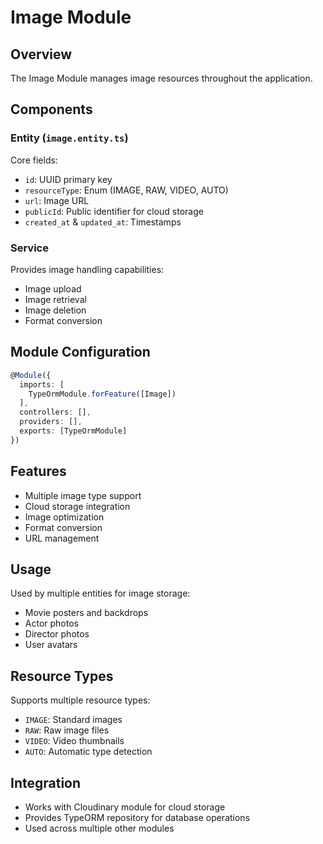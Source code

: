 # Image Module

## Overview
The Image Module manages image resources throughout the application.

## Components

### Entity (`image.entity.ts`)
Core fields:
- `id`: UUID primary key
- `resourceType`: Enum (IMAGE, RAW, VIDEO, AUTO)
- `url`: Image URL
- `publicId`: Public identifier for cloud storage
- `created_at` & `updated_at`: Timestamps

### Service
Provides image handling capabilities:
- Image upload
- Image retrieval
- Image deletion
- Format conversion

## Module Configuration
```typescript
@Module({
  imports: [
    TypeOrmModule.forFeature([Image])
  ],
  controllers: [],
  providers: [],
  exports: [TypeOrmModule]
})
```

## Features
- Multiple image type support
- Cloud storage integration
- Image optimization
- Format conversion
- URL management

## Usage
Used by multiple entities for image storage:
- Movie posters and backdrops
- Actor photos
- Director photos
- User avatars

## Resource Types
Supports multiple resource types:
- `IMAGE`: Standard images
- `RAW`: Raw image files
- `VIDEO`: Video thumbnails
- `AUTO`: Automatic type detection

## Integration
- Works with Cloudinary module for cloud storage
- Provides TypeORM repository for database operations
- Used across multiple other modules
